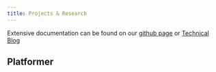 ```yaml
---
title: Projects & Research
---
```


<Hint>
  
Extensive documentation can be found on our [github page](https://github.com/AxB-Solutions) or [Technical Blog](https://axb.services/)
</Hint>

## Platformer

